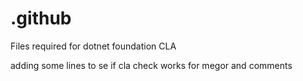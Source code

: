 # .github

Files required for dotnet foundation CLA

adding some lines
to se if cla
check 
works
for
megor
and comments

